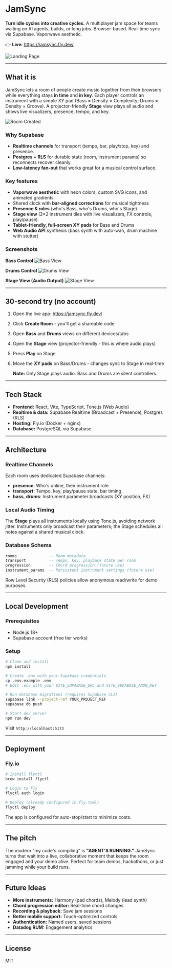 # JamSync

**Turn idle cycles into creative cycles.**
A multiplayer jam space for teams waiting on AI agents, builds, or long jobs.
Browser-based. Real-time sync via Supabase. Vaporwave aesthetic.

👉 **Live:** https://jamsync.fly.dev/

![Landing Page](docs/readme_images/landing.png)

---

## What it is
JamSync lets a room of people create music together from their browsers while everything stays **in time** and **in key**. Each player controls an instrument with a simple XY pad (Bass = Density × Complexity; Drums = Density × Groove). A projector-friendly **Stage** view plays all audio and shows live visualizers, presence, tempo, and key.

![Room Created](docs/readme_images/room-created.png)

### Why Supabase
- **Realtime channels** for transport (tempo, bar, play/stop, key) and presence.
- **Postgres + RLS** for durable state (room, instrument params) so reconnects recover cleanly.
- **Low-latency fan-out** that works great for a musical control surface.

### Key features
- **Vaporwave aesthetic** with neon colors, custom SVG icons, and animated gradients
- Shared clock with **bar-aligned corrections** for musical tightness
- **Presence & roles** (who's Bass, who's Drums, who's Stage)
- **Stage view** (2×2 instrument tiles with live visualizers, FX controls, play/pause)
- **Tablet-friendly, full-screen XY pads** for Bass and Drums
- **Web Audio API** synthesis (bass synth with auto-wah, drum machine with stutter)

### Screenshots

**Bass Control**
![Bass View](docs/readme_images/bass.png)

**Drums Control**
![Drums View](docs/readme_images/drums.png)

**Stage View (Audio Output)**
![Stage View](docs/readme_images/stage.png)

---

## 30-second try (no account)
1. Open the live app: https://jamsync.fly.dev/
2. Click **Create Room** - you'll get a shareable code
3. Open **Bass** and **Drums** views on different devices/tabs
4. Open the **Stage** view (projector-friendly - this is where audio plays)
5. Press **Play** on Stage
6. Move the **XY pads** on Bass/Drums - changes sync to Stage in real-time

   **Note:** Only Stage plays audio. Bass and Drums are silent controllers.

---

## Tech Stack
- **Frontend:** React, Vite, TypeScript, Tone.js (Web Audio)
- **Realtime & data:** Supabase Realtime (Broadcast + Presence), Postgres (RLS)
- **Hosting:** Fly.io (Docker + nginx)
- **Database:** PostgreSQL via Supabase

---

## Architecture

### Realtime Channels
Each room uses dedicated Supabase channels:
- **presence**: Who's online, their instrument role
- **transport**: Tempo, key, play/pause state, bar timing
- **bass**, **drums**: Instrument parameter broadcasts (XY position, FX)

### Local Audio Timing
The **Stage** plays all instruments locally using Tone.js, avoiding network jitter. Instruments only broadcast their parameters; the Stage schedules all notes against a shared musical clock.

### Database Schema
```sql
rooms              -- Room metadata
transport          -- Tempo, key, playback state per room
progression        -- Chord progression (future use)
instrument_params  -- Persistent instrument settings (future use)
```

Row Level Security (RLS) policies allow anonymous read/write for demo purposes.

---

## Local Development

### Prerequisites
- Node.js 18+
- Supabase account (free tier works)

### Setup
```bash
# Clone and install
npm install

# Create .env with your Supabase credentials
cp .env.example .env
# Edit .env with your VITE_SUPABASE_URL and VITE_SUPABASE_ANON_KEY

# Run database migrations (requires Supabase CLI)
supabase link --project-ref YOUR_PROJECT_REF
supabase db push

# Start dev server
npm run dev
```

Visit `http://localhost:5173`

---

## Deployment

### Fly.io
```bash
# Install flyctl
brew install flyctl

# Login to Fly
flyctl auth login

# Deploy (already configured in fly.toml)
flyctl deploy
```

The app is configured for auto-stop/start to minimize costs.

---

## The pitch
The modern "my code's compiling" is **"AGENT'S RUNNING."** JamSync turns that wait into a live, collaborative moment that keeps the room engaged and your demo alive. Perfect for team demos, hackathons, or just jamming while your build runs.

---

## Future Ideas
- **More instruments:** Harmony (pad chords), Melody (lead synth)
- **Chord progression editor:** Real-time chord changes
- **Recording & playback:** Save jam sessions
- **Better mobile support:** Touch-optimized controls
- **Authentication:** Named users, saved sessions
- **Datadog RUM:** Engagement analytics

---

## License
MIT
